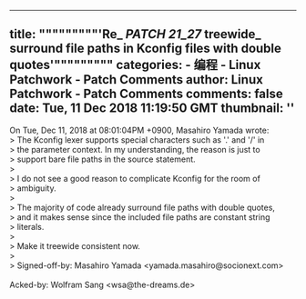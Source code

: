 
---
title: """""""""'Re_ _PATCH 21_27_ treewide_ surround file paths in Kconfig files
 with double quotes'"""""""""
categories: 
    - 编程
    - Linux Patchwork - Patch Comments
author: Linux Patchwork - Patch Comments
comments: false
date: Tue, 11 Dec 2018 11:19:50 GMT
thumbnail: ''
---

<div>   
On Tue, Dec 11, 2018 at 08:01:04PM +0900, Masahiro Yamada wrote:<br>&#x3E; The Kconfig lexer supports special characters such as &#x27;.&#x27; and &#x27;/&#x27; in<br>&#x3E; the parameter context. In my understanding, the reason is just to<br>&#x3E; support bare file paths in the source statement.<br>&#x3E; <br>&#x3E; I do not see a good reason to complicate Kconfig for the room of<br>&#x3E; ambiguity.<br>&#x3E; <br>&#x3E; The majority of code already surround file paths with double quotes,<br>&#x3E; and it makes sense since the included file paths are constant string<br>&#x3E; literals.<br>&#x3E; <br>&#x3E; Make it treewide consistent now.<br>&#x3E; <br>&#x3E; Signed-off-by: Masahiro Yamada &#x3C;yamada.masahiro@socionext.com&#x3E;<br><br>Acked-by: Wolfram Sang &#x3C;wsa@the-dreams.de&#x3E;  
</div>
            
